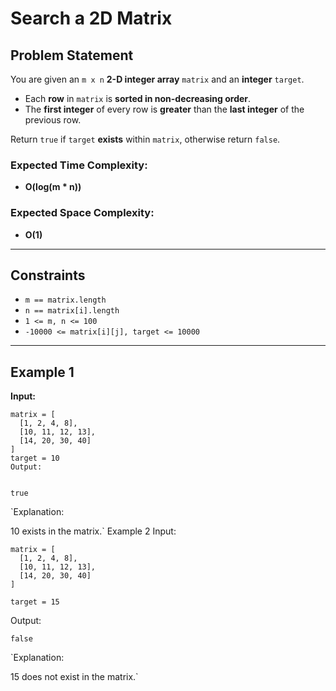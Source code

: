 # Search a 2D Matrix

## Problem Statement

You are given an `m x n` **2-D integer array** `matrix` and an **integer** `target`.

- Each **row** in `matrix` is **sorted in non-decreasing order**.
- The **first integer** of every row is **greater** than the **last integer** of the previous row.

Return `true` if `target` **exists** within `matrix`, otherwise return `false`.

### Expected Time Complexity:
- **O(log(m * n))**

### Expected Space Complexity:
- **O(1)**

---

## Constraints

- `m == matrix.length`
- `n == matrix[i].length`
- `1 <= m, n <= 100`
- `-10000 <= matrix[i][j], target <= 10000`

---

## Example 1

**Input:**
```
matrix = [
  [1, 2, 4, 8],
  [10, 11, 12, 13],
  [14, 20, 30, 40]
]
target = 10
Output:


true
```
`Explanation:

10 exists in the matrix.`
Example 2
Input:

```
matrix = [
  [1, 2, 4, 8],
  [10, 11, 12, 13],
  [14, 20, 30, 40]
]

target = 15
```
Output:
```
false
```
`Explanation:

15 does not exist in the matrix.`

